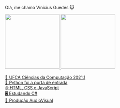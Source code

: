 Olá, me chamo Vinícius Guedes 😺
 <div>
  <a href="https://github.com/VinicciusSantos">
  <img height="180em" src="https://github-readme-stats.vercel.app/api?username=VinicciusSantos&show_icons=true&theme=react&include_all_commits=true&count_private=true"/>
  <img height="180em" src="https://github-readme-stats.vercel.app/api/top-langs/?username=VinicciusSantos&layout=compact&langs_count=7&theme=react"/>
</div>
  
</br>
🧮 UFCA Ciências da Computação 2021.1 </br>
🐍 Python foi a porta de entrada </br>
🌐 HTML, CSS e JavaScript </br>
🖥️ Estudando C# </br>
🎥 Produção AudioVisual
